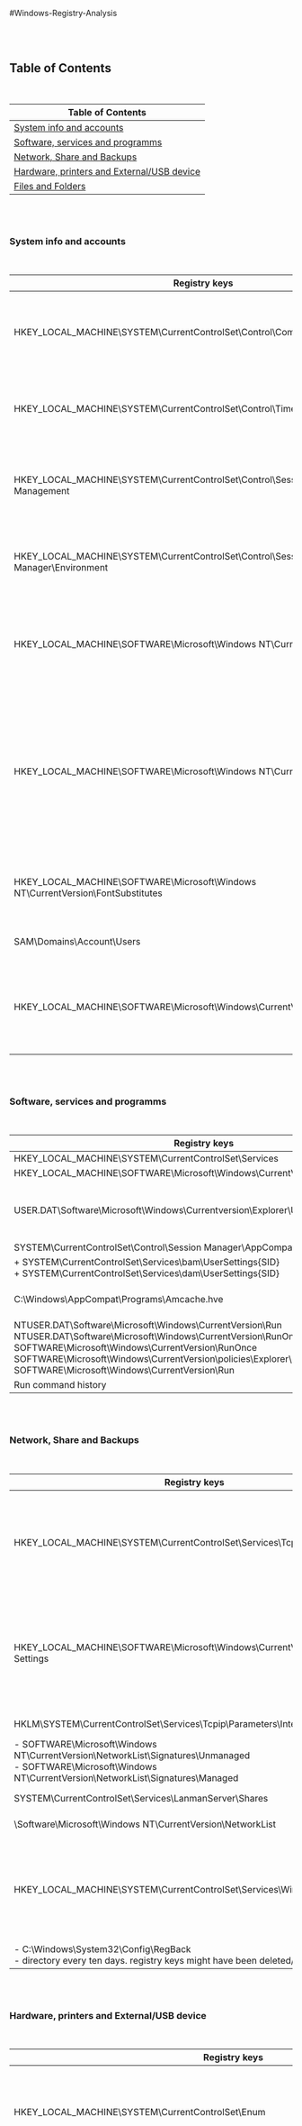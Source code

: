 #Windows-Registry-Analysis

<br>
<br>

## Table of Contents

<br>

| Table of Contents |
| -------------------- |
| [System info and accounts](https://github.com/ahmed-kamal-el-maghraby/Windows-Forensics-Notes/blob/main/Windows-Registry-Analysis.md#system-info-and-accounts) | 
| [Software, services and programms](https://github.com/ahmed-kamal-el-maghraby/Windows-Forensics-Notes/blob/main/Windows-Registry-Analysis.md#software-services-and-programms) |
| [Network, Share and Backups](https://github.com/ahmed-kamal-el-maghraby/Windows-Forensics-Notes/blob/main/Windows-Registry-Analysis.md#network-share-and-backups) |
| [Hardware, printers and External/USB device](https://github.com/ahmed-kamal-el-maghraby/Windows-Forensics-Notes/blob/main/Windows-Registry-Analysis.md#hardware-printers-and-externalusb-device) |
| [Files and Folders](https://github.com/ahmed-kamal-el-maghraby/Windows-Forensics-Notes/blob/main/Windows-Registry-Analysis.md#files-and-folders) |

<br>

<br>


### System info and accounts

<br>

| Registry keys | Description |
| -------------------- | -------------------- |
| HKEY_LOCAL_MACHINE\SYSTEM\CurrentControlSet\Control\ComputerName | contains information about the computer name and domain membership |
| HKEY_LOCAL_MACHINE\SYSTEM\CurrentControlSet\Control\TimeZoneInformation | contains information about the time zone settings on the system |
| HKEY_LOCAL_MACHINE\SYSTEM\CurrentControlSet\Control\Session Manager\Memory Management | contains information about memory management settings on the system |
| HKEY_LOCAL_MACHINE\SYSTEM\CurrentControlSet\Control\Session Manager\Environment  | contains environment variables that are set on the system |
| HKEY_LOCAL_MACHINE\SOFTWARE\Microsoft\Windows NT\CurrentVersion\ProfileList | contains information about the user profiles that are configured on the system |
| HKEY_LOCAL_MACHINE\SOFTWARE\Microsoft\Windows NT\CurrentVersion\Windows | contains information about the system's graphical user interface (GUI) settings, including the desktop background and screen saver |
| HKEY_LOCAL_MACHINE\SOFTWARE\Microsoft\Windows NT\CurrentVersion\FontSubstitutes | contains information about font substitutions on the system |
| SAM\Domains\Account\Users | SAM hive and user information | 
| HKEY_LOCAL_MACHINE\SOFTWARE\Microsoft\Windows\CurrentVersion\Policies\System | contains information about system policies that are enforced on the system |

<br> <br> 

### Software, services and programms

<br>

| Registry keys | Description |
| -------------------- | -------------------- |
| HKEY_LOCAL_MACHINE\SYSTEM\CurrentControlSet\Services | contains information about the services that are installed on the system |
| HKEY_LOCAL_MACHINE\SOFTWARE\Microsoft\Windows\CurrentVersion\Run | contains a list of programs that are automatically started when the system boots up |
| USER.DAT\Software\Microsoft\Windows\Currentversion\Explorer\UserAssist\{GUID}\Count | - information about the programs launched <br> - the time of their launch, and the number of times they were executed <br> - programs that were run using the command line can't be found in the User Assist keys <br> -  amount of time a process is in focus |
| SYSTEM\CurrentControlSet\Control\Session Manager\AppCompatCache | stores file name, file size, and last modified time of the executables |
| + SYSTEM\CurrentControlSet\Services\bam\UserSettings\{SID} <br> + SYSTEM\CurrentControlSet\Services\dam\UserSettings\{SID} | saves the full path of the executed programs |
| C:\Windows\AppCompat\Programs\Amcache.hve | - Amcache Hive : save information on programs that were recently run <br> - This data includes execution path, installation, execution and deletion times, and SHA1 hashes of the executed programs |
| NTUSER.DAT\Software\Microsoft\Windows\CurrentVersion\Run <br> NTUSER.DAT\Software\Microsoft\Windows\CurrentVersion\RunOnce <br> SOFTWARE\Microsoft\Windows\CurrentVersion\RunOnce <br> SOFTWARE\Microsoft\Windows\CurrentVersion\policies\Explorer\Run <br> SOFTWARE\Microsoft\Windows\CurrentVersion\Run | Autostart Programs (Autoruns) |
| Run command history | HKEY_CURRENT_USER\Software\Microsoft\Windows\CurrentVersion\Explorer\RunMRU |

<br> <br> 

### Network, Share and Backups

<br>

| Registry keys | Description |
| -------------------- | -------------------- |
| HKEY_LOCAL_MACHINE\SYSTEM\CurrentControlSet\Services\Tcpip\Parameters | contains information about the system's TCP/IP settings, such as the IP address and subnet mask |
| HKEY_LOCAL_MACHINE\SOFTWARE\Microsoft\Windows\CurrentVersion\Internet Settings | contains information about the system's Internet settings, including the browser history and cookies |
|  HKLM\SYSTEM\CurrentControlSet\Services\Tcpip\Parameters\Interfaces | settings for IP Address |
| - SOFTWARE\Microsoft\Windows NT\CurrentVersion\NetworkList\Signatures\Unmanaged <br> - SOFTWARE\Microsoft\Windows NT\CurrentVersion\NetworkList\Signatures\Managed | Past Networks |
| SYSTEM\CurrentControlSet\Services\LanmanServer\Shares | Windows shares |
| \Software\Microsoft\Windows NT\CurrentVersion\NetworkList | VPN Connection |
| HKEY_LOCAL_MACHINE\SYSTEM\CurrentControlSet\Services\Winsock2\Parameters | contains information about the system's Winsock settings, which are used for network communication |
| - C:\Windows\System32\Config\RegBack <br> - directory every ten days. registry keys might have been deleted/modified recently | Backups - RegBack |

<br> <br>



### Hardware, printers and External/USB device

<br>

| Registry keys | Description |
| -------------------- | -------------------- |
| HKEY_LOCAL_MACHINE\SYSTEM\CurrentControlSet\Enum | contains information about hardware devices that are installed on the system |
| _LOCAL_MACHINE\SYSTEM\CurrentControlSet\Enum\USBSTOR | This key contains information about the external devices that have been connected to the system, including the manufacturer, model, and serial number |
| _LOCAL_MACHINE\SYSTEM\CurrentControlSet\Enum\USB | This key contains information about the USB controllers and hubs on the system, as well as the devices connected to them |
| _LOCAL_MACHINE\SYSTEM\MountedDevices | This key contains information about the mounted volumes on the system, including external USB devices | It can be used to determine the drive letter assigned to a particular device |
| _CURRENT_USER\Software\Microsoft\Windows\CurrentVersion\Explorer\MountPoints2 | This key contains information about the mounted volumes on the system, including external USB devices | It can be used to determine the drive letter assigned to a particular device |
| _CURRENT_USER\Software\Microsoft\Windows\CurrentVersion\Explorer\ComDlg32\LastVisitedPidlMRU | This key contains information about the most recently accessed files and folders on external USB devices | It can be used to determine what files were accessed and when |
| _CURRENT_USER\Software\Microsoft\Windows\CurrentVersion\Explorer\USBStor | This key contains information about external USB devices that have been connected to the system, including the device ID, the drive letter, and the last time the device was connected |
| HKEY_LOCAL_MACHINE\SOFTWARE\Microsoft\Windows NT\CurrentVersion\Drivers32 | contains information about audio drivers on the system |
| HKEY_LOCAL_MACHINE\SOFTWARE\Microsoft\Windows NT\CurrentVersion\Print\Printers | contains information about installed printers on the system |  


<br> <br>



### Files and Folders

<br>

| Registry keys | Description |
| -------------------- | -------------------- |
| HKEY_LOCAL_MACHINE\SOFTWARE\Microsoft\Windows\CurrentVersion\Explorer\Shell Folders | contains information about the locations of various system folders, such as the desktop and the Start menu |
| HKEY_LOCAL_MACHINE\SOFTWARE\Microsoft\Windows\CurrentVersion\Explorer\RecentDocs | contains information about recently opened documents |
| HKEY_LOCAL_MACHINE\SOFTWARE\Microsoft\Windows\CurrentVersion\Policies\Explorer | contains information about Explorer policies that are enforced on the system |
| - NTUSER.DAT\Software\Microsoft\Windows\CurrentVersion\Explorer\TypedPaths <br> - NTUSER.DAT\Software\Microsoft\Windows
\CurrentVersion\Explorer\WordWheelQuery | Windows Explorer Address/Search Bars |
| -NTUSER.DAT\Software\Microsoft\Windows
\CurrentVersion\Explorer\ComDlg32\OpenSavePIDlMRU <br> - NTUSER.DAT\Software\Microsoft\Windows
\CurrentVersion\Explorer\ComDlg32\LastVisitedPidlMRU | Open/Save and LastVisited Dialog MRUs |
| - NTUSER.DAT\Software\Microsoft\Office\VERSION <br> - NTUSER.DAT\Software\Microsoft\Office\VERSION\UserMRU\LiveID_####\FileMRU | Office Recent Files |


<br> <br> <br> <br> 

